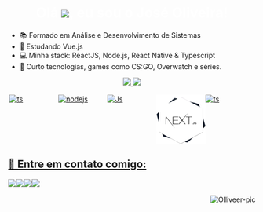 <h4 align="center" >

<h1 align="center" style="background-image: url('https://media0.giphy.com/media/A06UFEx8jxEwU/giphy.gif?cid=ecf05e47vamnuww42v3837fsuvf2bh0yy5cx4uiityhfyfo8&rid=giphy.gif&ct=g'); color: #FFF";> Olá <img src="https://raw.githubusercontent.com/MartinHeinz/MartinHeinz/master/wave.gif" width="30px">, eu sou o José Oliveira!</h1>

- 📚 Formado em Análise e Desenvolvimento de Sistemas
- 🌱 Estudando Vue.js
- 💻 Minha stack: ReactJS, Node.js, React Native & Typescript
- 💬 Curto tecnologias, games como CS:GO, Overwatch e séries.

<div align="center">
  <a href="https://github.com/olliveer">
  <img height="180em" src="https://github-readme-stats.vercel.app/api?username=olliveer&show_icons=true&&include_all_commits=true&count_private=true"/>
  <img height="180em" src="https://github-readme-stats.vercel.app/api/top-langs/?username=olliveer&layout=compact&langs_count=7&"/>
</div>

<div style="display: flex; justify-content: center; margin-top: 1rem;"><br>
  <img align="center" alt="ts" height="100" width="100" src="https://cdn.worldvectorlogo.com/logos/react-2.svg">
  <img align="center" alt="nodejs" height="100" width="100" src="https://cdn.worldvectorlogo.com/logos/nodejs-icon.svg">
  <img align="center" alt="Js" height="100" width="100" src="https://cdn.worldvectorlogo.com/logos/logo-javascript.svg">
  <img align="center"  alt="nextjs" height="100" width="100" src="https://raw.githubusercontent.com/Rohan-Shakya/Rohan-Shakya/master/images/next_logo.png">
  <img align="center" alt="ts" height="100" width="100" src="https://cdn.worldvectorlogo.com/logos/typescript.svg">

</div>

## 📧 Entre em contato comigo:

<div style="justify-content: start;  ">

<a href = "https://www.linkedin.com/in/joseooliveira/"><img src="https://img.icons8.com/fluent/48/000000/linkedin.png"/></a><a href = "https://twitter.com/olliveeer"><img src="https://img.icons8.com/fluent/48/000000/twitter.png"/></a><a href = "https://www.instagram.com/olliveeer/"><img src="https://img.icons8.com/fluent/48/000000/instagram-new.png"/></a><a href="mailto:j.oliveira90@live.com"><img src="https://img.icons8.com/fluency/48/000000/email.png"/></a>

</div>

<div>
<img align="right" alt="Olliveer-pic" height="150" src="https://media4.giphy.com/media/ZVik7pBtu9dNS/giphy.gif?cid=ecf05e47vamnuww42v3837fsuvf2bh0yy5cx4uiityhfyfo8&rid=giphy.gif&ct=g" data-canonical-src="https://media4.giphy.com/media/ZVik7pBtu9dNS/giphy.gif?cid=ecf05e47vamnuww42v3837fsuvf2bh0yy5cx4uiityhfyfo8&rid=giphy.gif&ct=g" style="max-width: 100%;">
</div>

